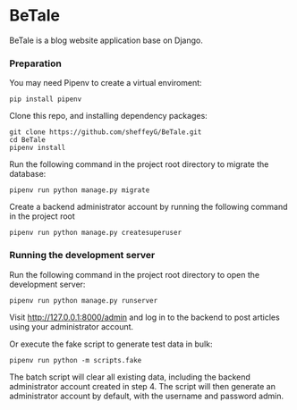 # BeTale
BeTale is a blog website application base on Django.

### Preparation

You may need Pipenv to create a virtual enviroment:

```
pip install pipenv
```

Clone this repo, and installing dependency packages:

```
git clone https://github.com/sheffeyG/BeTale.git
cd BeTale
pipenv install
```

Run the following command in the project root directory to migrate the database:

```
pipenv run python manage.py migrate
```

Create a backend administrator account by running the following command in the project root

```
pipenv run python manage.py createsuperuser
```

### Running the development server

Run the following command in the project root directory to open the development server:

```
pipenv run python manage.py runserver
```

Visit http://127.0.0.1:8000/admin and log in to the backend to post articles using your administrator account.

Or execute the fake script to generate test data in bulk:

```
pipenv run python -m scripts.fake
```

The batch script will clear all existing data, including the backend administrator account created in step 4. The script will then generate an administrator account by default, with the username and password admin.

